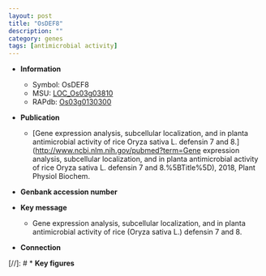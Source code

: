 ```yaml
---
layout: post
title: "OsDEF8"
description: ""
category: genes
tags: [antimicrobial activity]
---
```


* **Information**  
    + Symbol: OsDEF8  
    + MSU: [LOC_Os03g03810](http://rice.plantbiology.msu.edu/cgi-bin/ORF_infopage.cgi?orf=LOC_Os03g03810)  
    + RAPdb: [Os03g0130300](http://rapdb.dna.affrc.go.jp/viewer/gbrowse_details/irgsp1?name=Os03g0130300)  

* **Publication**  
    + [Gene expression analysis, subcellular localization, and in planta antimicrobial activity of rice Oryza sativa L. defensin 7 and 8.](http://www.ncbi.nlm.nih.gov/pubmed?term=Gene expression analysis, subcellular localization, and in planta antimicrobial activity of rice Oryza sativa L. defensin 7 and 8.%5BTitle%5D), 2018, Plant Physiol Biochem.

* **Genbank accession number**  

* **Key message**  
    + Gene expression analysis, subcellular localization, and in planta antimicrobial activity of rice (Oryza sativa L.) defensin 7 and 8.

* **Connection**  

[//]: # * **Key figures**  


